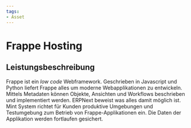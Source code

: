 ```yaml
---
tags:
- Asset
---
```

# Frappe Hosting

## Leistungsbeschreibung

Frappe ist ein *low code* Webframework. Geschrieben in Javascript und Python liefert Frappe alles um moderne Webapplikationen zu entwickeln. Mittels Metadaten können Objekte, Ansichten und Workflows beschrieben und implementiert werden. ERPNext beweist was alles damit möglich ist. Mint System richtet für Kunden produktive Umgebungen und Testumgebung zum Betrieb von Frappe-Applikationen ein. Die Daten der Applikation werden fortlaufen gesichert.